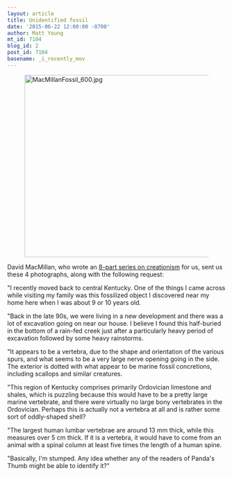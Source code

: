 ```yaml
---
layout: article
title: Unidentified fossil
date: '2015-06-22 12:00:00 -0700'
author: Matt Young
mt_id: 7104
blog_id: 2
post_id: 7104
basename: _i_recently_mov
---
```

<figure>
<img src="/PT/uploads/2015/MacMillanFossil_600.jpg" alt="MacMillanFossil_600.jpg" width="600" height="420" />
<figcaption markdown="span">


</figcaption>
</figure>


David MacMillan, who wrote an [8-part series on creationism](http://pandasthumb.org/archives/2014/07/understanding-c-7.html) for us, sent us these 4 photographs, along with the following request:

"I recently moved back to central Kentucky. One of the things I came across while visiting my family was this fossilized object I discovered near my home here when I was about 9 or 10 years old.

"Back in the late 90s, we were living in a new development and there was a lot of excavation going on near our house. I believe I found this half-buried in the bottom of a rain-fed creek just after a particularly heavy period of excavation followed by some heavy rainstorms.

"It appears to be a vertebra, due to the shape and orientation of the various spurs, and what seems to be a very large nerve opening going in the side. The exterior is dotted with what appear to be marine fossil concretions, including scallops and similar creatures.

"This region of Kentucky comprises primarily Ordovician limestone and shales, which is puzzling because this would have to be a pretty large marine vertebrate, and there were virtually no large bony vertebrates in the Ordovician. Perhaps this is actually not a vertebra at all and is rather some sort of oddly-shaped shell?

"The largest human lumbar vertebrae are around 13 mm thick, while this measures over 5 cm thick. If it is a vertebra, it would have to come from an animal with a spinal column at least five times the length of a human spine.

"Basically, I'm stumped. Any idea whether any of the readers of Panda's Thumb might be able to identify it?"
